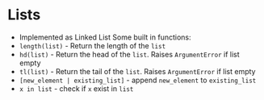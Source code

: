 # Lists
- Implemented as Linked List
Some built in functions:
- `length(list)` - Return the length of the `list`
- `hd(list)` - Return the head of the `list`. Raises `ArgumentError` if list empty
- `tl(list)` - Return the tail of the `list`. Raises `ArgumentError` if list empty
- `[new_element | existing_list]` - append `new_element` to `existing_list`
- `x in list` - check if `x` exist in `list`

